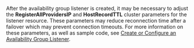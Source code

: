 After the availability group listener is created, it may be necessary to adjust the **RegisterAllProvidersIP** and **HostRecordTTL** cluster parameters for the listener resource.  These parameters may reduce reconnection time after a failover which may prevent connection timeouts. For more information on these parameters, as well as sample code, see [Create or Configure an Availability Group Listener](https://msdn.microsoft.com/library/hh213080.aspx#MultiSubnetFailover).


<!--HONumber=Oct16_HO2-->


